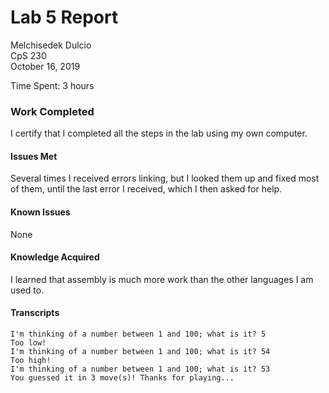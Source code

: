 ﻿# Lab 5 Report



Melchisedek Dulcio   
CpS 230    
October 16, 2019


Time Spent: 3 hours   

### Work Completed



I certify that I completed all the steps in the lab using my own computer.

#### Issues Met



Several times I received errors linking, but I looked them up and fixed most of them, until the last error I received, which I then asked for help.
#### Known Issues



None

#### Knowledge Acquired



I learned that assembly is much more work than the other languages I am used to. 

#### Transcripts

```
I'm thinking of a number between 1 and 100; what is it? 5
Too low!
I'm thinking of a number between 1 and 100; what is it? 54
Too high!
I'm thinking of a number between 1 and 100; what is it? 53
You guessed it in 3 move(s)! Thanks for playing...

```
